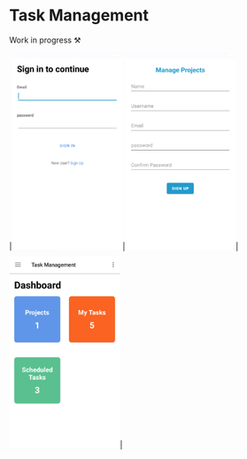 # Task Management
Work in progress :hammer_and_pick: 

|<img src="art/sign_in.png" width=200>|<img src="art/sign_up.png" width=200>|<img src="art/dashboard.png" width=200>|